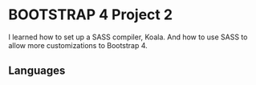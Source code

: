 
# BOOTSTRAP 4 Project 2
I learned how to set up a SASS compiler, Koala. And how to use SASS to allow more customizations to Bootstrap 4.

## Languages
